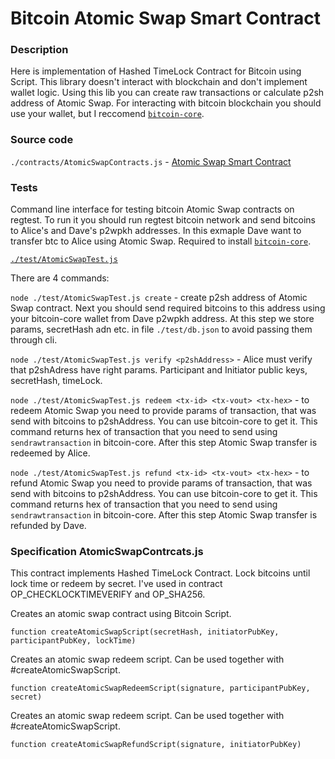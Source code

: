# Bitcoin Atomic Swap Smart Contract

### Description

Here is implementation of Hashed TimeLock Contract for Bitcoin using Script. This library doesn't interact with blockchain and don't implement wallet logic. Using this lib you can create raw transactions or calculate p2sh address of Atomic Swap. For interacting with bitcoin blockchain you should use your wallet, but I reccomend [`bitcoin-core`](https://bitcoin.org/en/bitcoin-core/).

### Source code

`./contracts/AtomicSwapContracts.js` - [Atomic Swap Smart Contract](https://github.com/nailkhaf/freeton-atomic-swap/blob/master/btc/contracts/AtomicSwapContracts.js)

### Tests

Command line interface for testing bitcoin Atomic Swap contracts on regtest. To run it you should run regtest bitcoin network and send bitcoins to Alice's and Dave's p2wpkh addresses. In this exmaple Dave want to transfer btc to Alice using Atomic Swap. Required to install [`bitcoin-core`](https://bitcoin.org/en/bitcoin-core/).

[`./test/AtomicSwapTest.js`](https://github.com/nailkhaf/freeton-atomic-swap/blob/master/btc/test/AtomicSwapTest.js)

There are 4 commands:

`node ./test/AtomicSwapTest.js create` - create p2sh address of Atomic Swap contract. Next you should send required bitcoins to this address using your bitcoin-core wallet from Dave p2wpkh address. At this step we store params, secretHash adn etc. in file `./test/db.json` to avoid passing them through cli.

`node ./test/AtomicSwapTest.js verify <p2shAddress>` - Alice must verify that p2shAdress have right params. Participant and Initiator public keys, secretHash, timeLock. 

`node ./test/AtomicSwapTest.js redeem <tx-id> <tx-vout> <tx-hex>` - to redeem Atomic Swap you need to provide params of transaction, that was send with bitcoins to p2shAddress. You can use bitcoin-core to get it. This command returns hex of transaction that you need to send using `sendrawtransaction` in bitcoin-core. After this step Atomic Swap transfer is redeemed by Alice.

`node ./test/AtomicSwapTest.js refund <tx-id> <tx-vout> <tx-hex>` - to refund Atomic Swap you need to provide params of transaction, that was send with bitcoins to p2shAddress. You can use bitcoin-core to get it. This command returns hex of transaction that you need to send using `sendrawtransaction` in bitcoin-core. After this step Atomic Swap transfer is refunded by Dave.

### Specification AtomicSwapContrcats.js

This contract implements Hashed TimeLock Contract. Lock bitcoins until lock time or redeem by secret. I've used in contract OP_CHECKLOCKTIMEVERIFY and OP_SHA256.

Creates an atomic swap contract using Bitcoin Script.

`function createAtomicSwapScript(secretHash, initiatorPubKey, participantPubKey, lockTime)`

Creates an atomic swap redeem script. Can be used together with #createAtomicSwapScript.

`function createAtomicSwapRedeemScript(signature, participantPubKey, secret)`

Creates an atomic swap redeem script. Can be used together with #createAtomicSwapScript.

`function createAtomicSwapRefundScript(signature, initiatorPubKey)`
